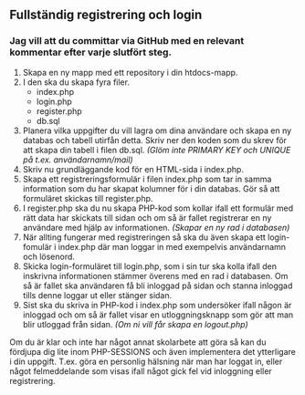## Fullständig registrering och login

### Jag vill att du committar via GitHub med en relevant kommentar efter varje slutfört steg.

1. Skapa en ny mapp med ett repository i din htdocs-mapp.
2. I den ska du skapa fyra filer.
    * index.php
    * login.php
    * register.php
    * db.sql
3. Planera vilka uppgifter du vill lagra om dina användare och skapa en ny databas och tabell utirfån detta. Skriv ner den koden som du skrev för att skapa din tabell i filen db.sql. *(Glöm inte PRIMARY KEY och UNIQUE på t.ex. användarnamn/mail)*
4. Skriv nu grundläggande kod för en HTML-sida i index.php.
5. Skapa ett registreringsformulär i filen index.php som tar in samma information som du har skapat kolumner för i din databas. Gör så att formuläret skickas till register.php.
6. I register.php ska du nu skapa PHP-kod som kollar ifall ett formulär med rätt data har skickats till sidan och om så är fallet registrerar en ny användare med hjälp av informationen. *(Skapar en ny rad i databasen)*
7. När allting fungerar med registreringen så ska du även skapa ett login-fomulär i index.php där man loggar in med exempelvis användarnamn och lösenord.
8. Skicka login-formuläret till login.php, som i sin tur ska kolla ifall den inskrivna informationen stämmer överens med en rad i databasen. Om så är fallet ska användaren få bli inloggad på sidan och stanna inloggad tills denne loggar ut eller stänger sidan.
9. Sist ska du skriva in PHP-kod i index.php som undersöker ifall någon är inloggad och om så är fallet visar en utloggningsknapp som gör att man blir utloggad från sidan. *(Om ni vill får skapa en logout.php)*

Om du är klar och inte har något annat skolarbete att göra så kan du fördjupa dig lite inom PHP-SESSIONS och även implementera det ytterligare i din uppgift. T.ex. göra en personlig hälsning när man har loggat in, eller något felmeddelande som visas ifall något gick fel vid inloggning eller registrering.

